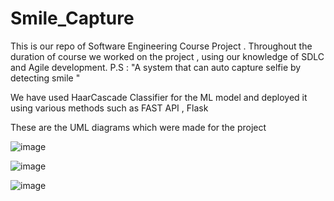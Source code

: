 # Smile_Capture
This is our repo of Software Engineering Course Project . Throughout the duration of course we worked on the project , using our knowledge of SDLC and Agile development.
P.S : "A system that can auto capture selfie by detecting smile "

We have used HaarCascade Classifier for the ML model and deployed it using various methods such as FAST API , Flask 

These are the UML diagrams which were made for the project 

![image](https://github.com/user-attachments/assets/dc852fa7-ea16-4a87-8c9b-fe99e520000b)

![image](https://github.com/user-attachments/assets/8e92d9a2-4e50-44b6-a545-e9e0cc09494b)

![image](https://github.com/user-attachments/assets/2a91b540-d089-4189-87d4-42caaa515835)


